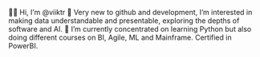 👋🏻 Hi, I’m @viiktr
📎 Very new to github and development, I’m interested in making data understandable and presentable, exploring the depths of software and AI.
🌱 I’m currently concentrated on learning Python but also doing different courses on BI, Agile, ML and Mainframe. Certified in PowerBI. 

<!---
viiktr/viiktr is a ✨ special ✨ repository because its `README.md` (this file) appears on your GitHub profile.
You can click the Preview link to take a look at your changes.
--->
